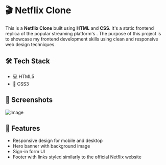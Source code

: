 # 🎬 Netflix Clone

This is a **Netflix Clone** built using **HTML** and **CSS**. It's a static frontend replica of the popular streaming platform's . The purpose of this project is to showcase my frontend development skills using clean and responsive web design techniques.

## 🛠️ Tech Stack

- 💻 HTML5
- 🎨 CSS3

## 📸 Screenshots

![Image](https://github.com/user-attachments/assets/13e5419c-4f91-455f-a9aa-77232fc20bf2)

## 🚀 Features

- Responsive design for mobile and desktop
- Hero banner with background image
- Sign-in form UI
- Footer with links styled similarly to the official Netflix website



